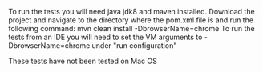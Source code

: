 To run the tests you will need java jdk8 and maven installed.
Download the project and navigate to the directory where the pom.xml file is and
run the following command:
mvn clean install -DbrowserName=chrome
To run the tests from an IDE you will need to set the VM arguments to -DbrowserName=chrome under "run configuration"

These tests have not been tested on Mac OS
